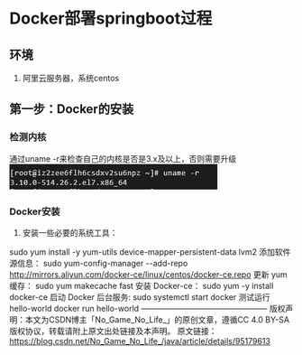 # Docker部署springboot过程

## 环境
1. 阿里云服务器，系统centos

## 第一步：Docker的安装
### 检测内核
通过uname -r来检查自己的内核是否是3.x及以上，否则需要升级
![title](https://raw.githubusercontent.com/pallcard/noteImg/master/noteImg/2020/05/18/1589810615789-1589810615814.png)

### Docker安装
1. 安装一些必要的系统工具：

sudo yum install -y yum-utils device-mapper-persistent-data lvm2
添加软件源信息：
sudo yum-config-manager --add-repo http://mirrors.aliyun.com/docker-ce/linux/centos/docker-ce.repo
更新 yum 缓存：
sudo yum makecache fast
安装 Docker-ce：
sudo yum -y install docker-ce
启动 Docker 后台服务:
sudo systemctl start docker
测试运行 hello-world
docker run hello-world
————————————————
版权声明：本文为CSDN博主「No_Game_No_Life_」的原创文章，遵循CC 4.0 BY-SA版权协议，转载请附上原文出处链接及本声明。
原文链接：https://blog.csdn.net/No_Game_No_Life_/java/article/details/95179613



